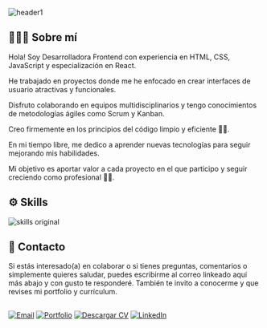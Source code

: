 
![header1](https://github.com/user-attachments/assets/a8f1837f-0820-4bdc-9d5d-91ce338d5c4b)

## 🙋🏻‍♀️ Sobre mí
Hola! Soy Desarrolladora Frontend con experiencia en HTML, CSS, JavaScript y especialización en React.

He trabajado en proyectos donde me he enfocado en crear interfaces de usuario atractivas y funcionales.

Disfruto colaborando en equipos multidisciplinarios y tengo conocimientos de metodologías ágiles como Scrum y Kanban.

Creo firmemente en los principios del código limpio y eficiente 👌🏻.

En mi tiempo libre, me dedico a aprender nuevas tecnologías para seguir mejorando mis habilidades.

Mi objetivo es aportar valor a cada proyecto en el que participo y seguir creciendo como profesional 💪🏻.

## ⚙️ Skills

![skills original](https://github.com/user-attachments/assets/14189144-031c-4241-98b3-27a661750dcc)


## 📮 Contacto
Si estás interesado(a) en colaborar o si tienes preguntas, comentarios o simplemente quieres saludar, puedes escribirme al correo linkeado aquí más abajo y con gusto te responderé.
También te invito a conocerme y que revises mi portfolio y currículum.


## 

[![Email](https://img.shields.io/badge/Email-545454?style=for-the-badge&logo=gmail&logoColor=red&labelColor=2f2f2f)](mailto:paolagonzalez.contacto@gmail.com)
[![Portfolio](https://img.shields.io/badge/Portfolio-c17ad5?style=for-the-badge&logoColor=white&labelColor=%23c17ad5)](https://paolagonzalez.vercel.app)
[![Descargar CV](https://img.shields.io/badge/Descargar_CV-white?style=for-the-badge&logo=google-drive&logoColor=blue&labelColor=%23ffbd59&color=f9c77c)](https://drive.google.com/file/d/1F3Rm1cERwCt5JTKD-bFHXBQN27_kV2zs/view?usp=drive_link)
[![LinkedIn](https://img.shields.io/badge/LinkedIn-509eff?style=for-the-badge&logo=linkedin&logoColor=white&labelColor=blue)](https://www.linkedin.com/in/paola-gonzalez-guzman/)











